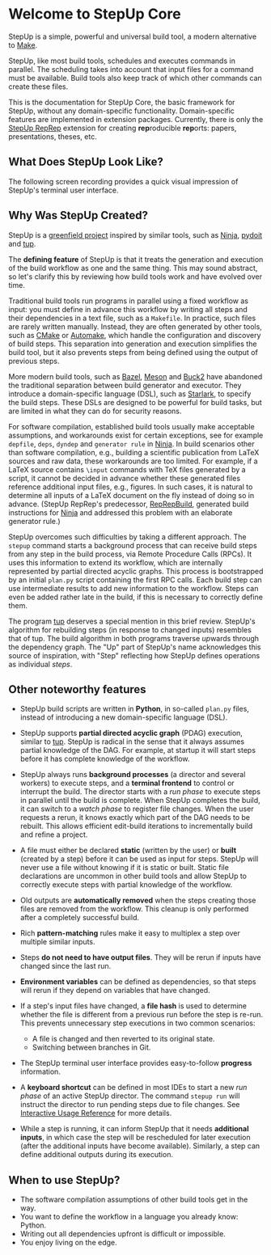 # Welcome to StepUp Core

StepUp is a simple, powerful and universal build tool, a modern alternative to
[Make](https://en.wikipedia.org/wiki/Make_(software)).

StepUp, like most build tools, schedules and executes commands in parallel.
The scheduling takes into account that input files for a command must be available.
Build tools also keep track of which other commands can create these files.

This is the documentation for StepUp Core, the basic framework for StepUp,
without any domain-specific functionality.
Domain-specific features are implemented in extension packages.
Currently, there is only the
[StepUp RepRep](https://reproducible-reporting.github.io/stepup-reprep/)
extension for creating **rep**roducible **rep**orts: papers, presentations, theses, etc.

## What Does StepUp Look Like?

The following screen recording provides a quick visual impression of StepUp's terminal user interface.

<script src="https://asciinema.org/a/718833.js" id="asciicast-718833" async="true"></script>

## Why Was StepUp Created?

StepUp is a [greenfield project](https://en.wikipedia.org/wiki/Greenfield_project)
inspired by similar tools, such as
[Ninja](https://ninja-build.org/),
[pydoit](https://pydoit.org/) and
[tup](https://gittup.org/tup).

The **defining feature** of StepUp is that it treats the generation and execution
of the build workflow as one and the same thing.
This may sound abstract,
so let's clarify this by reviewing how build tools work and have evolved over time.

Traditional build tools run programs in parallel using a fixed workflow as input:
you must define in advance this workflow by writing all steps and
their dependencies in a text file, such as a `Makefile`.
In practice, such files are rarely written manually.
Instead, they are often generated by other tools,
such as [CMake](https://cmake.org) or [Automake](https://www.gnu.org/software/automake/),
which handle the configuration and discovery of build steps.
This separation into generation and execution simplifies the build tool,
but it also prevents steps from being defined using the output of previous steps.

More modern build tools, such as
[Bazel](https://bazel.build/),
[Meson](https://mesonbuild.com) and
[Buck2](https://buck2.build/)
have abandoned the traditional separation between build generator and executor.
They introduce a domain-specific language (DSL),
such as [Starlark](https://github.com/bazelbuild/starlark/), to specify the build steps.
These DSLs are designed to be powerful for build tasks,
but are limited in what they can do for security reasons.

For software compilation, established build tools usually make acceptable assumptions,
and workarounds exist for certain exceptions,
see for example `depfile`, `deps`, `dyndep` and `generator rule` in [Ninja](https://ninja-build.org/).
In build scenarios other than software compilation,
e.g., building a scientific publication from LaTeX sources and raw data,
these workarounds are too limited.
For example, if a LaTeX source contains `\input` commands with TeX files generated by a script,
it cannot be decided in advance whether these generated files reference additional input files,
e.g., figures.
In such cases, it is natural to determine all inputs of a LaTeX document on the fly
instead of doing so in advance.
(StepUp RepRep's predecessor,
[RepRepBuild](https://github.com/reproducible-reporting/reprepbuild),
generated build instructions for
[Ninja](https://ninja-build.org/)
and addressed this problem with an elaborate generator rule.)

StepUp overcomes such difficulties by taking a different approach.
The `stepup` command starts a background process that can receive build steps
from any step in the build process, via Remote Procedure Calls (RPCs).
It uses this information to extend its workflow,
which are internally represented by partial directed acyclic graphs.
This process is bootstrapped by an initial `plan.py` script containing the first RPC calls.
Each build step can use intermediate results to add new information to the workflow.
Steps can even be added rather late in the build, if this is necessary to correctly define them.

The program [tup](https://gittup.org/tup/) deserves a special mention in this brief review.
StepUp's algorithm for rebuilding steps (in response to changed inputs) resembles that of tup.
The build algorithm in both programs traverse *up*wards through the dependency graph.
The "Up" part of StepUp's name acknowledges this source of inspiration,
with "Step" reflecting how StepUp defines operations as individual *steps*.

## Other noteworthy features

- StepUp build scripts are written in **Python**, in so-called `plan.py` files,
  instead of introducing a new domain-specific language (DSL).

- StepUp supports **partial directed acyclic graph** (PDAG) execution,
  similar to [tup](https://gittup.org/tup).
  StepUp is radical in the sense that it always assumes partial knowledge of the DAG.
  For example, at startup it will start steps before it has complete knowledge of the workflow.

- StepUp always runs **background processes** (a director and several workers) to execute steps,
  and a **terminal frontend** to control or interrupt the build.
  The director starts with a *run phase* to execute steps in parallel until the build is complete.
  When StepUp completes the build, it can switch to a *watch phase* to register file changes.
  When the user requests a rerun, it knows exactly which part of the DAG needs to be rebuilt.
  This allows efficient edit-build iterations to incrementally build and refine a project.

- A file must either be declared **static** (written by the user) or **built** (created by a step)
  before it can be used as input for steps.
  StepUp will never use a file without knowing if it is static or built.
  Static file declarations are uncommon in other build tools and
  allow StepUp to correctly execute steps with partial knowledge of the workflow.

- Old outputs are **automatically removed**
  when the steps creating those files are removed from the workflow.
  This cleanup is only performed after a completely successful build.

- Rich **pattern-matching** rules make it easy to multiplex a step over multiple similar inputs.

- Steps **do not need to have output files**.
  They will be rerun if inputs have changed since the last run.

- **Environment variables** can be defined as dependencies,
  so that steps will rerun if they depend on variables that have changed.

- If a step's input files have changed, a **file hash** is used to determine whether the file
  is different from a previous run before the step is re-run.
  This prevents unnecessary step executions in two common scenarios:

    - A file is changed and then reverted to its original state.
    - Switching between branches in Git.

- The StepUp terminal user interface provides easy-to-follow **progress** information.

- A **keyboard shortcut** can be defined in most IDEs to start
  a new *run phase* of an active StepUp director.
  The command `stepup run` will instruct the director to run pending steps due to file changes.
  See [Interactive Usage Reference](./reference/interactive.md) for more details.

- While a step is running, it can inform StepUp that it needs **additional inputs**,
  in which case the step will be rescheduled for later execution
  (after the additional inputs have become available).
  Similarly, a step can define additional outputs during its execution.

## When to use StepUp?

- The software compilation assumptions of other build tools get in the way.
- You want to define the workflow in a language you already know: Python.
- Writing out all dependencies upfront is difficult or impossible.
- You enjoy living on the edge.
